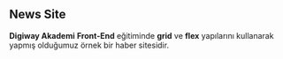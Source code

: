 **News Site** 
---------------------------
**Digiway Akademi** **Front-End** eğitiminde **grid** ve **flex** yapılarını kullanarak yapmış olduğumuz örnek bir haber sitesidir.
